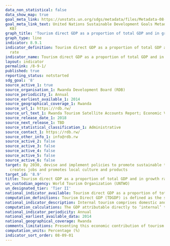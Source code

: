 ```yaml
---
data_non_statistical: false
data_show_map: true
goal_meta_link: https://unstats.un.org/sdgs/metadata/files/Metadata-08-09-01.pdf
goal_meta_link_text: United Nations Sustainable Development Goals Metadata (PDF 526
  KB)
graph_title: 'Tourism direct GDP as a proportion of total GDP and in growth rate'
graph_type: line
indicator: 8.9.1
indicator_definition: Tourism direct GDP as a proportion of total GDP and in growth
  rate
indicator_name: Tourism direct GDP as a proportion of total GDP and in growth rate
layout: indicator
permalink: /8-9-1/
published: true
reporting_status: notstarted
sdg_goal: '8'
source_active_1: true
source_organisation_1: Rwanda Development Board (RDB)
source_periodicity_1: Annual
source_earliest_available_1: 2014
source_geographical_coverage_1: Rwanda
source_url_1: https://rdb.rw/
source_url_text_1: Rwanda Tourism Satellite Accounts Report; Economic Value Addition of Tourism 
source_release_date_1: 2018
source_next_release_1: TBD
source_statistical_classification_1: Administrative
source_contact_1: https://rdb.rw/  
source_other_info_1: info@rdb.rw 
source_active_2: false
source_active_3: false
source_active_4: false
source_active_5: false
source_active_6: false
target: By 2030, devise and implement policies to promote sustainable tourism that
  creates jobs and promotes local culture and products
target_id: '8.9'
title: Tourism direct GDP as a proportion of total GDP and in growth rate
un_custodian_agency: World Tourism Organization (UNTWO)
un_designated_tier: 'Tier II'
national_indicator_available: Tourism direct GDP as a proportion of total GDP and in growth rate
computation_definitions: Tourism Direct GDP (TDGDP) is defined as the sum of value added of tourism and other activities generated by internal tourism demand and net tax on products included in value of tourism costs by purchase prices.
national_indicator_description: Internal tourism comprises domestic and inbound tourism. Domestic tourism comprises activities of a resident visitor within the country of reference either as part of a domestic tourism trip or part of outbound tourism trip. Inbound tourism comprise the activities of a non-resident visitor within the country of refernce.
computation_calculations: The GDP attributable directly to ‘internal’ tourism consumption is measured as the sum of the part of gross value added (at basic prices) generated by all industries in response to internal tourism consumption plus the amount of net taxes on products and imports included within the value of this expenditure at purchaser’s prices.
national_indicator_periodicity: Annual
national_earliest_available_data: 2014
national_geographical_coverage: Rwanda
comments_limitations: Presenting this economic contribution of tourism as a share of GDP shows the relative size of the tourism sector in the economy. However, Tourism GDP measures only direct effect of tourism consumption (and these are only internal), not entire tourism demands. It does not consider indirect and induced tourism effects.
computation_units: Percentage (%)
indicator_sort_order: 08-09-01
---
```

